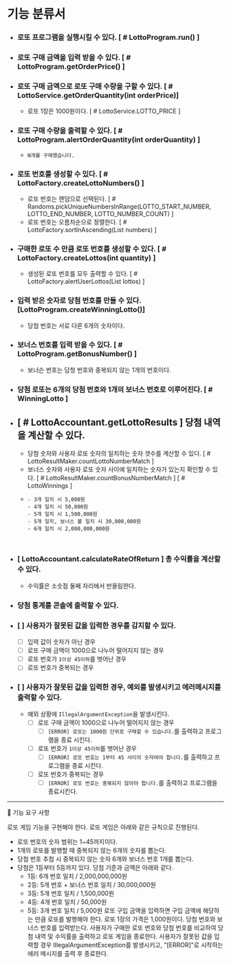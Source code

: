 # 기능 분류서
- ### 로또 프로그램을 실행시킬 수 있다. [ # LottoProgram.run() ]
- ### 로또 구매 금액을 입력 받을 수 있다. [ # LottoProgram.getOrderPrice() ]
- ### 로또 구매 금액으로 로또 구매 수량을 구할 수 있다. [ # LottoService.getOrderQuantity(int orderPrice)]
  - 로또 1장은 1000원이다. [ # LottoService.LOTTO_PRICE ]
- ### 로또 구매 수량을 출력할 수 있다. [ # LottoProgram.alertOrderQuantity(int orderQuantity) ]
  - `N개를 구매했습니다.` 
- ### 로또 번호를 생성할 수 있다. [ # LottoFactory.createLottoNumbers() ]
  - 로또 번호는 랜덤으로 선택된다. [ # Randoms.pickUniqueNumbersInRange(LOTTO_START_NUMBER, LOTTO_END_NUMBER, LOTTO_NUMBER_COUNT) ]
  - 로또 번호는 오름차순으로 정렬한다. [ # LottoFactory.sortInAscending(List<Integer> numbers) ]
- ### 구매한 로또 수 만큼 로또 번호를 생성할 수 있다. [ # LottoFactory.createLottos(int quantity) ]
  - 생성된 로또 번호를 모두 출력할 수 있다. [ # LottoFactory.alertUserLottos(List<Lotto> lottos) ]
- ### 입력 받은 숫자로 당첨 번호를 만들 수 있다. [LottoProgram.createWinningLotto()]
  - 당첨 번호는 서로 다른 6개의 숫자이다.
- ### 보너스 번호를 입력 받을 수 있다. [ # LottoProgram.getBonusNumber() ]
  - 보너슨 번호는 담청 번호와 중복되지 않는 1개의 번호이다.
- ### 당첨 로또는 6개의 당첨 번호와 1개의 보너스 번호로 이루어진다. [ # WinningLotto ]
- ## [ # LottoAccountant.getLottoResults ] 당첨 내역을 계산할 수 있다.
  - 당첨 숫자와 사용자 로또 숫자의 일치하는 숫자 갯수를 계산할 수 있다. [ # LottoResultMaker.countLottoNumberMatch ]
  - 보너스 숫자와 사용자 로또 숫자 사이에 일치하는 숫자가 있는지 확인할 수 있다. [ # LottoResultMaker.countBonusNumberMatch ]
  [ # LottoWinnings ]
  - ```
    - 3개 일치 시 5,000원
    - 4개 일치 시 50,000원
    - 5개 일치 시 1,500,000원
    - 5개 일치, 보너스 볼 일치 시 30,000,000원
    - 6개 일치 시 2,000,000,000원
  ```
    

- ### [ LottoAccountant.calculateRateOfReturn ] 총 수익률을 계산할 수 있다.
  - 수익률은 소숫점 둘째 자리에서 반올림한다.

- ### 당첨 통계를 콘솔에 출력할 수 있다.

- ### [  ] 사용자가 잘못된 값을 입력한 경우를 감지할 수 있다.
    - [  ] 입력 값이 숫자가 아닌 경우
    - [  ] 로또 구매 금액이 1000으로 나누어 떨어지지 않는 경우
    - [  ] 로또 번호가 `1이상 45이하`를 벗어난 경우
    - [  ] 로또 번호가 중복되는 경우
- ### [  ] 사용자가 잘못된 값을 입력한 경우, 예외를 발생시키고 에러메시지를 출력할 수 있다.
    - 예외 상황에 `IllegalArgumentException`을 발생시킨다.
      - [  ] 로또 구매 금액이 1000으로 나누어 떨어지지 않는 경우
        - [  ] `[ERROR] 로또는 1000원 단위로 구매할 수 있습니다.`를 출력하고 프로그램을 종료 시킨다.
      - [  ] 로또 번호가 `1이상 45이하`를 벗어난 경우    
        - [  ] `[ERROR] 로또 번호는 1부터 45 사이의 숫자여야 합니다.`를 출력하고 프로그램을 종료 시킨다.
      - [  ] 로또 번호가 중복되는 경우
        - [  ] `[ERROR] 로또 번호는 중복되지 않아야 합니다.`를 출력하고 프로그램을 종료시킨다.

***
🚀 기능 요구 사항

로또 게임 기능을 구현해야 한다. 로또 게임은 아래와 같은 규칙으로 진행된다.

- 로또 번호의 숫자 범위는 1~45까지이다.
- 1개의 로또를 발행할 때 중복되지 않는 6개의 숫자를 뽑는다.
- 당첨 번호 추첨 시 중복되지 않는 숫자 6개와 보너스 번호 1개를 뽑는다.
- 당첨은 1등부터 5등까지 있다. 당첨 기준과 금액은 아래와 같다.
    - 1등: 6개 번호 일치 / 2,000,000,000원
    - 2등: 5개 번호 + 보너스 번호 일치 / 30,000,000원
    - 3등: 5개 번호 일치 / 1,500,000원
    - 4등: 4개 번호 일치 / 50,000원
    - 5등: 3개 번호 일치 / 5,000원
      로또 구입 금액을 입력하면 구입 금액에 해당하는 만큼 로또를 발행해야 한다.
      로또 1장의 가격은 1,000원이다.
      당첨 번호와 보너스 번호를 입력받는다.
      사용자가 구매한 로또 번호와 당첨 번호를 비교하여 당첨 내역 및 수익률을 출력하고 로또 게임을 종료한다.
      사용자가 잘못된 값을 입력할 경우 IllegalArgumentException를 발생시키고, "[ERROR]"로 시작하는 에러 메시지를 출력 후 종료한다.